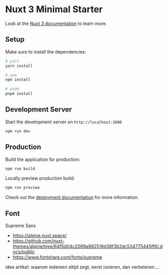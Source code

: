# Nuxt 3 Minimal Starter

Look at the [Nuxt 3 documentation](https://nuxt.com/docs/getting-started/introduction) to learn more.

## Setup

Make sure to install the dependencies:

```bash
# yarn
yarn install

# npm
npm install

# pnpm
pnpm install
```

## Development Server

Start the development server on `http://localhost:3000`

```bash
npm run dev
```

## Production

Build the application for production:

```bash
npm run build
```

Locally preview production build:

```bash
npm run preview
```

Check out the [deployment documentation](https://nuxt.com/docs/getting-started/deployment) for more information.

## Font

Supreme Sans

- https://alpine.nuxt.space/
- https://github.com/nuxt-themes/alpine/tree/64f5d04c2069a982518d38f3b2dc534775445ff6/.docs/public
- https://www.fontshare.com/fonts/supreme




<!-- TODO: Daar alle netbeheerders een soort van monopoliepositie hebben, zou je wellicht de vraag zou kunnen stellen of dat wel ideaal is. -->
idee artikel: waarom iedereen altijd zegt, eerst isoleren, dan verbeteren....
